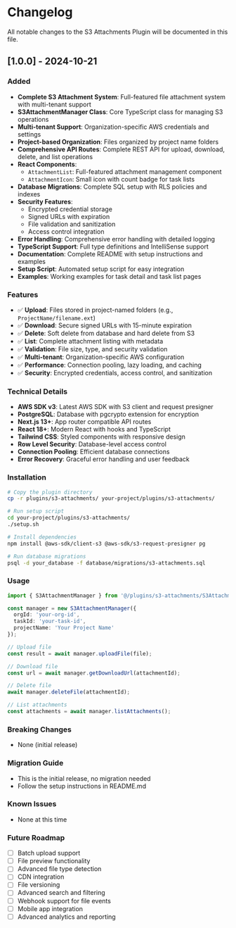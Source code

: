 # Changelog

All notable changes to the S3 Attachments Plugin will be documented in this file.

## [1.0.0] - 2024-10-21

### Added
- **Complete S3 Attachment System**: Full-featured file attachment system with multi-tenant support
- **S3AttachmentManager Class**: Core TypeScript class for managing S3 operations
- **Multi-tenant Support**: Organization-specific AWS credentials and settings
- **Project-based Organization**: Files organized by project name folders
- **Comprehensive API Routes**: Complete REST API for upload, download, delete, and list operations
- **React Components**: 
  - `AttachmentList`: Full-featured attachment management component
  - `AttachmentIcon`: Small icon with count badge for task lists
- **Database Migrations**: Complete SQL setup with RLS policies and indexes
- **Security Features**:
  - Encrypted credential storage
  - Signed URLs with expiration
  - File validation and sanitization
  - Access control integration
- **Error Handling**: Comprehensive error handling with detailed logging
- **TypeScript Support**: Full type definitions and IntelliSense support
- **Documentation**: Complete README with setup instructions and examples
- **Setup Script**: Automated setup script for easy integration
- **Examples**: Working examples for task detail and task list pages

### Features
- ✅ **Upload**: Files stored in project-named folders (e.g., `ProjectName/filename.ext`)
- ✅ **Download**: Secure signed URLs with 15-minute expiration
- ✅ **Delete**: Soft delete from database and hard delete from S3
- ✅ **List**: Complete attachment listing with metadata
- ✅ **Validation**: File size, type, and security validation
- ✅ **Multi-tenant**: Organization-specific AWS configuration
- ✅ **Performance**: Connection pooling, lazy loading, and caching
- ✅ **Security**: Encrypted credentials, access control, and sanitization

### Technical Details
- **AWS SDK v3**: Latest AWS SDK with S3 client and request presigner
- **PostgreSQL**: Database with pgcrypto extension for encryption
- **Next.js 13+**: App router compatible API routes
- **React 18+**: Modern React with hooks and TypeScript
- **Tailwind CSS**: Styled components with responsive design
- **Row Level Security**: Database-level access control
- **Connection Pooling**: Efficient database connections
- **Error Recovery**: Graceful error handling and user feedback

### Installation
```bash
# Copy the plugin directory
cp -r plugins/s3-attachments/ your-project/plugins/s3-attachments/

# Run setup script
cd your-project/plugins/s3-attachments/
./setup.sh

# Install dependencies
npm install @aws-sdk/client-s3 @aws-sdk/s3-request-presigner pg

# Run database migrations
psql -d your_database -f database/migrations/s3-attachments.sql
```

### Usage
```typescript
import { S3AttachmentManager } from '@/plugins/s3-attachments/S3AttachmentManager';

const manager = new S3AttachmentManager({
  orgId: 'your-org-id',
  taskId: 'your-task-id',
  projectName: 'Your Project Name'
});

// Upload file
const result = await manager.uploadFile(file);

// Download file
const url = await manager.getDownloadUrl(attachmentId);

// Delete file
await manager.deleteFile(attachmentId);

// List attachments
const attachments = await manager.listAttachments();
```

### Breaking Changes
- None (initial release)

### Migration Guide
- This is the initial release, no migration needed
- Follow the setup instructions in README.md

### Known Issues
- None at this time

### Future Roadmap
- [ ] Batch upload support
- [ ] File preview functionality
- [ ] Advanced file type detection
- [ ] CDN integration
- [ ] File versioning
- [ ] Advanced search and filtering
- [ ] Webhook support for file events
- [ ] Mobile app integration
- [ ] Advanced analytics and reporting
